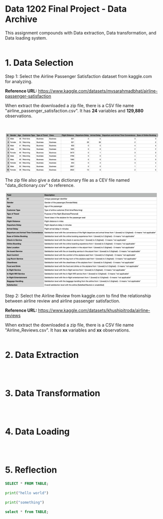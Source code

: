 # Data 1202 Final Project - Data Archive

This assignment compounds with Data extraction, Data transformation, and Data loading system.
<br/>
<br/>

# 1. Data Selection

Step 1: Select the Airline Passenger Satisfaction dataset from kaggle.com for analyzing.

<b>Reference URL: </b>
<a>https://www.kaggle.com/datasets/mysarahmadbhat/airline-passenger-satisfaction</a>

When extract the downloaded a zip file, there is a CSV file name "airline_passenger_satisfaction.csv". It has <b>24</b> variables and <b>129,880</b> observations.

<br/>

![Screenshot](./img/data_selection/airline_satis_csv.png)

The zip file also give a data dictionary file as a CEV file named "data_dictionary.csv" to reference.

![Screenshot](./img/data_selection/airline_satis_datadict.png)

Step 2: Select the Airline Review from kaggle.com to find the relationship between airline review and airline passenger satisfaction.

<b>Reference URL: </b>
<a>https://www.kaggle.com/datasets/khushipitroda/airline-reviews</a>

When extract the downloaded a zip file, there is a CSV file name "Airline_Reviews.csv". It has <b>xx</b> variables and <b>xx</b> observations. 
<br/>
<br/>

# 2. Data Extraction

<br/>
<br/>

# 3. Data Transformation

<br/>
<br/>

# 4. Data Loading

<br/>
<br/>

# 5. Reflection

```sql
SELECT * FROM TABLE;
```

```py
print("hello world")
```

```py
print("something")
```

```sql
select * from TABLE;
```